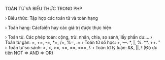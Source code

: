 TOÁN TỬ VÀ BIỂU THỨC TRONG PHP

› Biểu thức: Tập hợp các toán tử và toán hạng

› Toán hạng: Cácfaiến hay các giá trị được thực hiện

› Toán tử. Các phép toán: cộng, trừ. nhân, chia, so sánh, lấy phần dư....
› Toản từ gán: =, +=, -=, *=, /=, %=, .=
› Toán tử số học: +, —. *, |, %. **. ++. "
› Toán tử so sánh: >, <, >=, <=, ==, ===, !:
› Toán tứ lý luận: &&, ||, ! (Độ ưu tiên NOT => AND => OR)